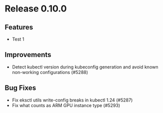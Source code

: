 # Release 0.10.0

## Features

- Test 1

## Improvements

- Detect kubectl version during kubeconfig generation and avoid known non-working configurations (#5288)

## Bug Fixes

- Fix eksctl utils write-config breaks in kubectl 1.24 (#5287)
- Fix what counts as ARM GPU instance type (#5293)

